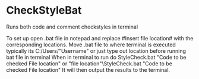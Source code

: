 # CheckStyleBat
Runs both code and comment checkstyles in terminal

To set up open .bat file in notepad and replace #Insert file location# with the corresponding locations.
Move .bat file to where terminal is executed typically its C:/Users/"Username" or just type out location before running bat file in terminal
When in terminal to run do StyleCheck.bat "Code to be checked File location" or "file location"\StyleCheck.bat "Code to be checked File location"
It will then output the results to the terminal.
